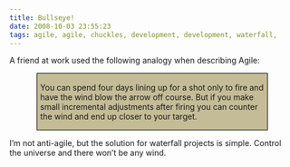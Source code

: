```yaml
---
title: Bullseye!
date: 2008-10-03 23:55:23
tags: agile, agile, chuckles, development, development, waterfall, 
---
```

<p class="MsoNormal">A friend at work used the following analogy when describing Agile:</p>

<div style="border: 1pt solid windowtext; padding: 1pt 4pt; background: #c4bc96 none repeat scroll 0%; -moz-background-clip: -moz-initial; -moz-background-origin: -moz-initial; -moz-background-inline-policy: -moz-initial; margin-left: 36pt; margin-right: 36pt;">
<p class="MsoNormal" style="border: medium none; padding: 0cm; background: #c4bc96 none repeat scroll 0%; -moz-background-clip: -moz-initial; -moz-background-origin: -moz-initial; -moz-background-inline-policy: -moz-initial;">You can spend four days lining up for a shot only to fire and have the wind blow the arrow off course. But if you make small incremental adjustments after firing you can counter the wind and end up closer to your target.</p>

</div>
<p class="MsoNormal">I’m not anti-agile, but the solution for waterfall projects is simple. Control the universe and there won’t be any wind.</p>